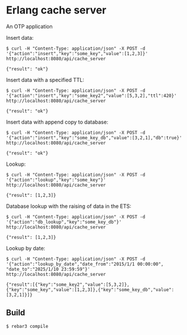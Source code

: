 Erlang cache server
=====

An OTP application

Insert data:

    $ curl -H "Content-Type: application/json" -X POST -d '{"action":"insert","key":"some_key","value":[1,2,3]}' http://localhost:8080/api/cache_server

    {"result": "ok"}

Insert data with a specified TTL:

    $ curl -H "Content-Type: application/json" -X POST -d '{"action":"insert","key":"some_key2","value":[5,3,2],"ttl":420}' http://localhost:8080/api/cache_server

    {"result": "ok"}

Insert data with append copy to database:

    $ curl -H "Content-Type: application/json" -X POST -d '{"action":"insert","key":"some_key_db","value":[3,2,1],"db":true}' http://localhost:8080/api/cache_server

    {"result": "ok"}

Lookup:

    $ curl -H "Content-Type: application/json" -X POST -d '{"action":"lookup","key":"some_key"}' http://localhost:8080/api/cache_server

    {"result": [1,2,3]}

Database lookup with the raising of data in the ETS:

    $ curl -H "Content-Type: application/json" -X POST -d '{"action":"db_lookup","key":"some_key_db"}' http://localhost:8080/api/cache_server

    {"result": [1,2,3]}

Lookup by date:

    $ curl -H "Content-Type: application/json" -X POST -d '{"action":"lookup_by_date","date_from":"2015/1/1 00:00:00", "date_to":"2025/1/10 23:59:59"}' http://localhost:8080/api/cache_server

    {"result":[{"key":"some_key2","value":[5,3,2]},{"key":"some_key","value":[1,2,3]},{"key":"some_key_db","value":[3,2,1]}]}

Build
-----

    $ rebar3 compile

